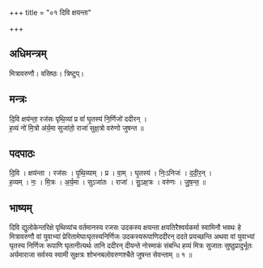 +++
title = "०१ दिवि क्षयन्ता"

+++
## अधिमन्त्रम्
मित्रावरुणौ। वसिष्ठः। त्रिष्टुप्।

## मन्त्रः
दि॒वि क्षय॑न्ता॒ रज॑सः पृथि॒व्यां प्र वां॑ घृ॒तस्य॑ नि॒र्णिजो॑ ददीरन् ।  
ह॒व्यं नो॑ मि॒त्रो अ॑र्य॒मा सुजा॑तो॒ राजा॑ सुक्ष॒त्रो वरु॑णो जुषन्त ॥

## पदपाठः
दि॒वि । क्षय॑न्ता । रज॑सः । पृ॒थि॒व्याम् । प्र । वा॒म् । घृ॒तस्य॑ । निः॒ऽनिजः॑ । द॒दी॒र॒न् ।  
ह॒व्यम् । नः॒ । मि॒त्रः । अ॒र्य॒मा । सुऽजा॑तः । राजा॑ । सु॒ऽक्ष॒त्रः । वरु॑णः । जु॒ष॒न्त॒ ॥

## भाष्यम्
दिवि द्युलोकेन्तरिक्षे पृथिव्यांच वर्तमानस्य रजसः उदकस्य क्षयन्ता क्षयतिरैश्वर्यकर्मा स्वामिनौ भवथः हे मित्रावरुणौ वां युवाभ्यां प्रेरितामेघाःघृतस्यनिर्णिजः उदकस्यरूपाणिददीरन् ददते प्रयच्छन्ति अथवा वां युवाभ्यां घृतस्य निर्णिजः रूपाणि घृतानीत्यर्थः तानि ददीरन् दीयन्ते नोस्माकं संबन्धि हव्यं मित्रः सुजातः सुष्ठुप्रादुर्भूतः अर्यमाराजा सर्वस्य स्वामी सुक्षत्रः शोभनबलोवरुणश्चैते जुषन्त सेवन्ताम् ॥ १ ॥